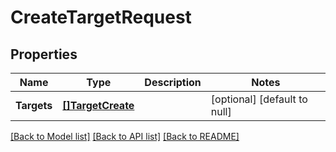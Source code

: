# CreateTargetRequest

## Properties
Name | Type | Description | Notes
------------ | ------------- | ------------- | -------------
**Targets** | [**[]TargetCreate**](TargetCreate.md) |  | [optional] [default to null]

[[Back to Model list]](../README.md#documentation-for-models) [[Back to API list]](../README.md#documentation-for-api-endpoints) [[Back to README]](../README.md)

